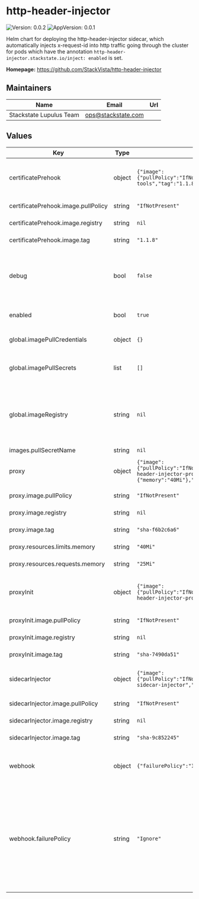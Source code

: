 # http-header-injector

![Version: 0.0.2](https://img.shields.io/badge/Version-0.0.2-informational?style=flat-square) ![AppVersion: 0.0.1](https://img.shields.io/badge/AppVersion-0.0.1-informational?style=flat-square)

Helm chart for deploying the http-header-injector sidecar, which automatically injects x-request-id into http traffic
going through the cluster for pods which have the annotation `http-header-injector.stackstate.io/inject: enabled` is set.

**Homepage:** <https://github.com/StackVista/http-header-injector>

## Maintainers

| Name | Email | Url |
| ---- | ------ | --- |
| Stackstate Lupulus Team | <ops@stackstate.com> |  |

## Values

| Key | Type | Default | Description |
|-----|------|---------|-------------|
| certificatePrehook | object | `{"image":{"pullPolicy":"IfNotPresent","registry":null,"repository":"stackstate/container-tools","tag":"1.1.8"}}` | Helm prehook to setup/remove a certificate for the sidecarInjector mutationwebhook |
| certificatePrehook.image.pullPolicy | string | `"IfNotPresent"` | Policy when pulling an image |
| certificatePrehook.image.registry | string | `nil` | Registry for the docker image. |
| certificatePrehook.image.tag | string | `"1.1.8"` | The tag for the docker image |
| debug | bool | `false` | Enable debugging. This will leave leave artifacts around like the prehook jobs for further inspection |
| enabled | bool | `true` | Enable/disable the mutationwebhook |
| global.imagePullCredentials | object | `{}` | Globally define credentials for pulling images. |
| global.imagePullSecrets | list | `[]` | Globally add image pull secrets that are used. |
| global.imageRegistry | string | `nil` | Globally override the image registry that is used. Can be overridden by specific containers. Defaults to quay.io |
| images.pullSecretName | string | `nil` |  |
| proxy | object | `{"image":{"pullPolicy":"IfNotPresent","registry":null,"repository":"stackstate/http-header-injector-proxy","tag":"sha-f6b2c6a6"},"resources":{"limits":{"memory":"40Mi"},"requests":{"memory":"25Mi"}}}` | Proxy being injected into pods for rewriting http headers |
| proxy.image.pullPolicy | string | `"IfNotPresent"` | Policy when pulling an image |
| proxy.image.registry | string | `nil` | Registry for the docker image. |
| proxy.image.tag | string | `"sha-f6b2c6a6"` | The tag for the docker image |
| proxy.resources.limits.memory | string | `"40Mi"` | Memory resource limits. |
| proxy.resources.requests.memory | string | `"25Mi"` | Memory resource requests. |
| proxyInit | object | `{"image":{"pullPolicy":"IfNotPresent","registry":null,"repository":"stackstate/http-header-injector-proxy-init","tag":"sha-7490da51"}}` | InitContainer within pod which redirects traffic to the proxy container. |
| proxyInit.image.pullPolicy | string | `"IfNotPresent"` | Policy when pulling an image |
| proxyInit.image.registry | string | `nil` | Registry for the docker image |
| proxyInit.image.tag | string | `"sha-7490da51"` | The tag for the docker image |
| sidecarInjector | object | `{"image":{"pullPolicy":"IfNotPresent","registry":null,"repository":"stackstate/generic-sidecar-injector","tag":"sha-9c852245"}}` | Service for injecting the proxy sidecar into pods |
| sidecarInjector.image.pullPolicy | string | `"IfNotPresent"` | Policy when pulling an image |
| sidecarInjector.image.registry | string | `nil` | Registry for the docker image. |
| sidecarInjector.image.tag | string | `"sha-9c852245"` | The tag for the docker image |
| webhook | object | `{"failurePolicy":"Ignore"}` | MutationWebhook that will be installed to inject a sidecar into pods |
| webhook.failurePolicy | string | `"Ignore"` | How should the webhook fail? Best is to use Ignore, because there is a brief moment at initialization when the hook s there but the service not. Also, putting this to fail can cause the control plane be unresponsive. |

